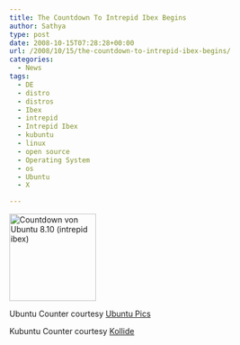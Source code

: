 ```yaml
---
title: The Countdown To Intrepid Ibex Begins
author: Sathya
type: post
date: 2008-10-15T07:28:28+00:00
url: /2008/10/15/the-countdown-to-intrepid-ibex-begins/
categories:
  - News
tags:
  - DE
  - distro
  - distros
  - Ibex
  - intrepid
  - Intrepid Ibex
  - kubuntu
  - linux
  - open source
  - Operating System
  - os
  - Ubuntu
  - X

---
```

[<img src="http://www.ubuntu-pics.de/counter/" border="0" alt="Countdown von Ubuntu 8.10 (intrepid ibex)" width="154" height="155" />][1][<img src="http://aplg.kollide.net/kubuntu/counter/small.en.png" border="0" alt="" />][2]

Ubuntu Counter courtesy [Ubuntu Pics][3]

Kubuntu Counter courtesy [Kollide][4]

 [1]: http://www.ubuntu.com/
 [2]: http://www.kubuntu.org
 [3]: http://www.ubuntu-pics.de/counter
 [4]: http://aplg.kollide.net/kubuntu/counter/